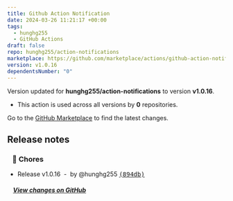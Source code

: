 ```yaml
---
title: Github Action Notification
date: 2024-03-26 11:21:17 +00:00
tags:
  - hunghg255
  - GitHub Actions
draft: false
repo: hunghg255/action-notifications
marketplace: https://github.com/marketplace/actions/github-action-notification
version: v1.0.16
dependentsNumber: "0"
---
```



Version updated for **hunghg255/action-notifications** to version **v1.0.16**.
- This action is used across all versions by **0** repositories.

Go to the [GitHub Marketplace](https://github.com/marketplace/actions/github-action-notification) to find the latest changes.

## Release notes

### &nbsp;&nbsp;&nbsp;🏡 Chores

- Release v1.0.16 &nbsp;-&nbsp; by @hunghg255 [<samp>(894db)</samp>](https://github.com/hunghg255/action-notifications/commit/894db3c)

##### &nbsp;&nbsp;&nbsp;&nbsp;[View changes on GitHub](https://github.com/hunghg255/action-notifications/compare/v1.0.15...v1.0.16)
